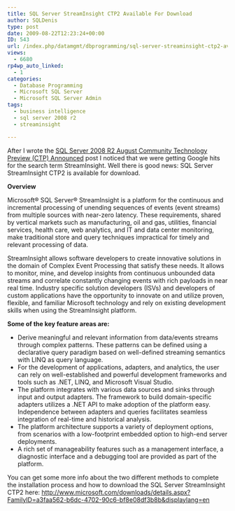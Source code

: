 ```yaml
---
title: SQL Server StreamInsight CTP2 Available For Download
author: SQLDenis
type: post
date: 2009-08-22T12:23:24+00:00
ID: 543
url: /index.php/datamgmt/dbprogramming/sql-server-streaminsight-ctp2-available/
views:
  - 6680
rp4wp_auto_linked:
  - 1
categories:
  - Database Programming
  - Microsoft SQL Server
  - Microsoft SQL Server Admin
tags:
  - business intelligence
  - sql server 2008 r2
  - streaminsight

---
```

After I wrote the [SQL Server 2008 R2 August Community Technology Preview (CTP) Announced][1] post I noticed that we were getting Google hits for the search term StreamInsight. Well there is good news: SQL Server StreamInsight CTP2 is available for download.

**Overview**
  
Microsoft® SQL Server® StreamInsight is a platform for the continuous and incremental processing of unending sequences of events (event streams) from multiple sources with near-zero latency. These requirements, shared by vertical markets such as manufacturing, oil and gas, utilities, financial services, health care, web analytics, and IT and data center monitoring, make traditional store and query techniques impractical for timely and relevant processing of data.
  
StreamInsight allows software developers to create innovative solutions in the domain of Complex Event Processing that satisfy these needs. It allows to monitor, mine, and develop insights from continuous unbounded data streams and correlate constantly changing events with rich payloads in near real time. Industry specific solution developers (ISVs) and developers of custom applications have the opportunity to innovate on and utilize proven, flexible, and familiar Microsoft technology and rely on existing development skills when using the StreamInsight platform.

**Some of the key feature areas are:**

  * Derive meaningful and relevant information from data/events streams through complex patterns. These patterns can be defined using a declarative query paradigm based on well-defined streaming semantics with LINQ as query language.
  * For the development of applications, adapters, and analytics, the user can rely on well-established and powerful development frameworks and tools such as .NET, LINQ, and Microsoft Visual Studio.
  * The platform integrates with various data sources and sinks through input and output adapters. The framework to build domain-specific adapters utilizes a .NET API to make adoption of the platform easy. Independence between adapters and queries facilitates seamless integration of real-time and historical analysis.
  * The platform architecture supports a variety of deployment options, from scenarios with a low-footprint embedded option to high-end server deployments.
  * A rich set of manageability features such as a management interface, a diagnostic interface and a debugging tool are provided as part of the platform.

You can get some more info about the two different methods to complete the installation process and how to download the SQL Server StreamInsight CTP2 here: http://www.microsoft.com/downloads/details.aspx?FamilyID=a3faa562-b6dc-4702-90c6-bf8e08df3b8b&displaylang=en

 [1]: /index.php/DataMgmt/DBAdmin/MSSQLServerAdmin/sql-server-2008-r2-august-community-tech